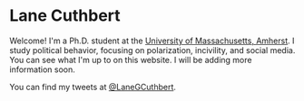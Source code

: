# Lane Cuthbert
Welcome! I'm a Ph.D. student at the [University of Massachusetts, Amherst](https://polsci.umass.edu/). I study political behavior, focusing on polarization, incivility, and social media. You can see what I'm up to on this website. I will be adding more information soon.

You can find my tweets at [@LaneGCuthbert](twitter.com/LaneGCuthbert). 
